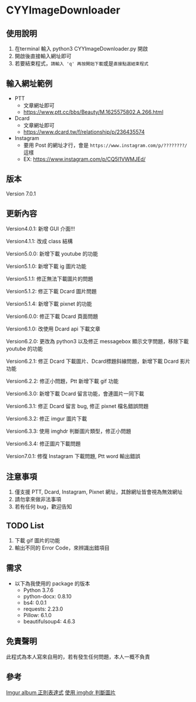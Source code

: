 # CYYImageDownloader


## 使用說明
1. 在terminal 輸入 python3 CYYImageDownloader.py 開啟
2. 開啟後直接輸入網址即可
3. 若要結束程式，```請輸入 'q' 再按開始下載```或是```直接點選結束程式```

## 輸入網址範例
* PTT
   * 文章網址即可
	* https://www.ptt.cc/bbs/Beauty/M.1625575802.A.266.html
* Dcard
	* 文章網址即可
	* https://www.dcard.tw/f/relationship/p/236435574
* Instagram
	* 要用 Post 的網址才行，會是 `https://www.instagram.com/p/????????/` 這樣
	* EX: https://www.instagram.com/p/CQ5l1VWMJEd/

## 版本
Version 7.0.1

## 更新內容
Version4.0.1: 新增 GUI 介面!!!

Version4.1.1: 改成 class 結構

Version5.0.0: 新增下載 youtube 的功能

Version5.1.0: 新增下載 ig 圖片功能

Version5.1.1: 修正無法下載圖片的問題

Version5.1.2: 修正下載 Dcard 圖片問題

Version5.1.4: 新增下載 pixnet 的功能

Version6.0.0: 修正下載 Dcard 頁面問題

Version6.1.0: 改使用 Dcard api 下載文章

Version6.2.0: 更改為 python3 以及修正 messagebox 顯示文字問題，移除下載 youtube 的功能

Version6.2.1: 修正 Dcard 下載圖片、Dcard標題斜線問題，新增下載 Dcard 影片功能

Version6.2.2: 修正小問題，Ptt 新增下載 gif 功能

Version6.3.0: 新增下載 Dcard 留言功能，會連圖片一同下載

Version6.3.1: 修正 Dcard 留言 bug, 修正 pixnet 檔名錯誤問題

Version6.3.2: 修正 imgur 圖片下載

Version6.3.3: 使用 imghdr 判斷圖片類型，修正小問題

Version6.3.4: 修正圖片下載問題

Version7.0.1: 修復 Instagram 下載問題, Ptt word 輸出錯誤


## 注意事項
1. 僅支援 PTT, Dcard, Instagram, Pixnet 網址，其餘網址皆會視為無效網址
2. 請勿拿來做非法事項
3. 若有任何 bug，歡迎告知

## TODO List
1. 下載 gif 圖片的功能
2. 輸出不同的 Error Code，來辨識出錯項目

## 需求
* 以下為我使用的 package 的版本
	* Python 3.7.6
	* python-docx: 0.8.10
	* bs4: 0.0.1
	* requests: 2.23.0
	* Pillow: 6.1.0
	* beautifulsoup4: 4.6.3

## 免責聲明
此程式為本人寫來自用的，若有發生任何問題，本人一概不負責

## 參考
[Imgur album 正則表達式](https://github.com/alexgisby/imgur-album-downloader/blob/master/imguralbum.py)
[使用 imghdr 判斷圖片](https://docs.python.org/3/library/imghdr.html)